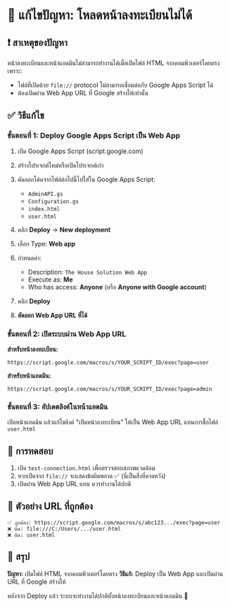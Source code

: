 # 🚨 แก้ไขปัญหา: โหลดหน้าลงทะเบียนไม่ได้

## ❗ สาเหตุของปัญหา
หน้าลงทะเบียนและหน้าแอดมินไม่สามารถทำงานได้เมื่อเปิดไฟล์ HTML จากคอมพิวเตอร์โดยตรง เพราะ:
- ไฟล์ที่เปิดด้วย `file://` protocol ไม่สามารถเชื่อมต่อกับ Google Apps Script ได้
- ต้องเปิดผ่าน Web App URL ที่ Google สร้างให้เท่านั้น

## ✅ วิธีแก้ไข

### ขั้นตอนที่ 1: Deploy Google Apps Script เป็น Web App

1. เปิด Google Apps Script (script.google.com)
2. สร้างโปรเจกต์ใหม่หรือเปิดโปรเจกต์เก่า
3. คัดลอกโค้ดจากไฟล์ต่อไปนี้ไปใส่ใน Google Apps Script:
   - `AdminAPI.gs`
   - `Configuration.gs` 
   - `index.html`
   - `user.html`

4. คลิก **Deploy** → **New deployment**
5. เลือก Type: **Web app**
6. กำหนดค่า:
   - Description: `The House Solution Web App`
   - Execute as: **Me**
   - Who has access: **Anyone** (หรือ **Anyone with Google account**)
7. คลิก **Deploy**
8. **คัดลอก Web App URL ที่ได้**

### ขั้นตอนที่ 2: เปิดระบบผ่าน Web App URL

**สำหรับหน้าลงทะเบียน:**
```
https://script.google.com/macros/s/YOUR_SCRIPT_ID/exec?page=user
```

**สำหรับหน้าแอดมิน:**
```
https://script.google.com/macros/s/YOUR_SCRIPT_ID/exec?page=admin
```

### ขั้นตอนที่ 3: อัปเดตลิงค์ในหน้าแอดมิน

เปิดหน้าแอดมิน แล้วแก้ไขลิงค์ "เปิดหน้าลงทะเบียน" ให้เป็น Web App URL แทนการชื้อไฟล์ `user.html`

## 🔧 การทดสอบ

1. เปิด `test-connection.html` เพื่อตรวจสอบสภาพแวดล้อม
2. หากเปิดจาก `file://` จะแสดงข้อผิดพลาด ✅ (นี่เป็นสิ่งที่คาดหวัง)
3. เปิดผ่าน Web App URL แทน ควรทำงานได้ปกติ

## 📝 ตัวอย่าง URL ที่ถูกต้อง

```
✅ ถูกต้อง: https://script.google.com/macros/s/abc123.../exec?page=user
❌ ผิด: file:///C:/Users/.../user.html
❌ ผิด: user.html
```

## 🎯 สรุป

**ปัญหา:** เปิดไฟล์ HTML จากคอมพิวเตอร์โดยตรง
**วิธีแก้:** Deploy เป็น Web App และเปิดผ่าน URL ที่ Google สร้างให้

หลังจาก Deploy แล้ว ระบบจะทำงานได้ปกติทั้งหน้าลงทะเบียนและหน้าแอดมิน 🎉
